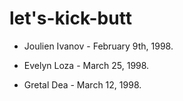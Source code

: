 # let's-kick-butt



* Joulien Ivanov - February 9th, 1998.

* Evelyn Loza - March 25, 1998.

* Gretal Dea - March 12, 1998.

